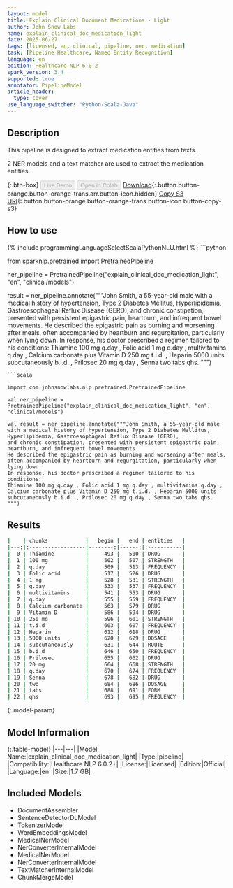 ```yaml
---
layout: model
title: Explain Clinical Document Medications - Light
author: John Snow Labs
name: explain_clinical_doc_medication_light
date: 2025-06-27
tags: [licensed, en, clinical, pipeline, ner, medication]
task: [Pipeline Healthcare, Named Entity Recognition]
language: en
edition: Healthcare NLP 6.0.2
spark_version: 3.4
supported: true
annotator: PipelineModel
article_header:
  type: cover
use_language_switcher: "Python-Scala-Java"
---
```


## Description

This pipeline is designed to extract medication entities from texts. 

2 NER models and a text matcher are used to extract the medication entities.

{:.btn-box}
<button class="button button-orange" disabled>Live Demo</button>
<button class="button button-orange" disabled>Open in Colab</button>
[Download](https://s3.amazonaws.com/auxdata.johnsnowlabs.com/clinical/models/explain_clinical_doc_medication_light_en_6.0.2_3.4_1751045799607.zip){:.button.button-orange.button-orange-trans.arr.button-icon.hidden}
[Copy S3 URI](s3://auxdata.johnsnowlabs.com/clinical/models/explain_clinical_doc_medication_light_en_6.0.2_3.4_1751045799607.zip){:.button.button-orange.button-orange-trans.button-icon.button-copy-s3}

## How to use



<div class="tabs-box" markdown="1">
{% include programmingLanguageSelectScalaPythonNLU.html %}
```python

from sparknlp.pretrained import PretrainedPipeline

ner_pipeline = PretrainedPipeline("explain_clinical_doc_medication_light", "en", "clinical/models")

result = ner_pipeline.annotate("""John Smith, a 55-year-old male with a medical history of hypertension, Type 2 Diabetes Mellitus, Hyperlipidemia, Gastroesophageal Reflux Disease (GERD), 
and chronic constipation, presented with persistent epigastric pain, heartburn, and infrequent bowel movements. 
He described the epigastric pain as burning and worsening after meals, often accompanied by heartburn and regurgitation, particularly when lying down. 
In response, his doctor prescribed a regimen tailored to his conditions: 
Thiamine 100 mg q.day , Folic acid 1 mg q.day , multivitamins q.day , Calcium carbonate plus Vitamin D 250 mg t.i.d. , Heparin 5000 units subcutaneously b.i.d. , Prilosec 20 mg q.day , Senna two tabs qhs.
""")

```
```scala

import com.johnsnowlabs.nlp.pretrained.PretrainedPipeline

val ner_pipeline = PretrainedPipeline("explain_clinical_doc_medication_light", "en", "clinical/models")

val result = ner_pipeline.annotate("""John Smith, a 55-year-old male with a medical history of hypertension, Type 2 Diabetes Mellitus, Hyperlipidemia, Gastroesophageal Reflux Disease (GERD), 
and chronic constipation, presented with persistent epigastric pain, heartburn, and infrequent bowel movements. 
He described the epigastric pain as burning and worsening after meals, often accompanied by heartburn and regurgitation, particularly when lying down. 
In response, his doctor prescribed a regimen tailored to his conditions: 
Thiamine 100 mg q.day , Folic acid 1 mg q.day , multivitamins q.day , Calcium carbonate plus Vitamin D 250 mg t.i.d. , Heparin 5000 units subcutaneously b.i.d. , Prilosec 20 mg q.day , Senna two tabs qhs.
""")

```
</div>

## Results

```bash
|    | chunks            |   begin |   end | entities   |
|---:|:------------------|--------:|------:|:-----------|
|  0 | Thiamine          |     493 |   500 | DRUG       |
|  1 | 100 mg            |     502 |   507 | STRENGTH   |
|  2 | q.day             |     509 |   513 | FREQUENCY  |
|  3 | Folic acid        |     517 |   526 | DRUG       |
|  4 | 1 mg              |     528 |   531 | STRENGTH   |
|  5 | q.day             |     533 |   537 | FREQUENCY  |
|  6 | multivitamins     |     541 |   553 | DRUG       |
|  7 | q.day             |     555 |   559 | FREQUENCY  |
|  8 | Calcium carbonate |     563 |   579 | DRUG       |
|  9 | Vitamin D         |     586 |   594 | DRUG       |
| 10 | 250 mg            |     596 |   601 | STRENGTH   |
| 11 | t.i.d             |     603 |   607 | FREQUENCY  |
| 12 | Heparin           |     612 |   618 | DRUG       |
| 13 | 5000 units        |     620 |   629 | DOSAGE     |
| 14 | subcutaneously    |     631 |   644 | ROUTE      |
| 15 | b.i.d             |     646 |   650 | FREQUENCY  |
| 16 | Prilosec          |     655 |   662 | DRUG       |
| 17 | 20 mg             |     664 |   668 | STRENGTH   |
| 18 | q.day             |     670 |   674 | FREQUENCY  |
| 19 | Senna             |     678 |   682 | DRUG       |
| 20 | two               |     684 |   686 | DOSAGE     |
| 21 | tabs              |     688 |   691 | FORM       |
| 22 | qhs               |     693 |   695 | FREQUENCY  |
```

{:.model-param}
## Model Information

{:.table-model}
|---|---|
|Model Name:|explain_clinical_doc_medication_light|
|Type:|pipeline|
|Compatibility:|Healthcare NLP 6.0.2+|
|License:|Licensed|
|Edition:|Official|
|Language:|en|
|Size:|1.7 GB|

## Included Models

- DocumentAssembler
- SentenceDetectorDLModel
- TokenizerModel
- WordEmbeddingsModel
- MedicalNerModel
- NerConverterInternalModel
- MedicalNerModel
- NerConverterInternalModel
- TextMatcherInternalModel
- ChunkMergeModel